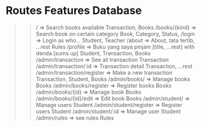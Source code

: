 # Routes                        Features                                                            Database
>> /                             => Search books available                                          Transaction, Books 
>> /books/{kind}                 => Search book on certain category                                 Book, Category, Status, 
> /login                        => Login as who...                                                  Student, Teacher
> /about                        => About, tata tertib, ...rest                                      Rules
> /profile                      => Buku yang saya pinjam [title, ...rest] with denda [sums up]      Student, Transaction, Books
>> /admin/transaction            => See all transaction                                              Transaction
>> /admin/transaction/:id        => Transaction detail                                               Transaction, ...rest
>> /admin/transaction/register   => Make a new transaction                                           Transaction, Student, Books
> /admin/books/                 => Manage books                                                     Books
> /admin/books/register         => Register books                                                   Books
> /admin/books/{id}             => Manage book                                                      Books
> /admin/books/{id}/edit        => Edit book                                                        Books
> /admin/student/               => Manage users                                                     Student
> /admin/student/register       => Register users                                                   Student
> /admin/student/:id            => Manage user                                                      Student
>> /admin/rules                  => see rules                                                        Rules